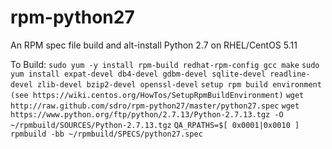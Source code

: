 rpm-python27
============

An RPM spec file build and alt-install Python 2.7 on RHEL/CentOS 5.11

To Build:
`sudo yum -y install rpm-build redhat-rpm-config gcc make`
`sudo yum install expat-devel db4-devel gdbm-devel sqlite-devel readline-devel zlib-devel bzip2-devel openssl-devel`
`setup rpm build environment (see https://wiki.centos.org/HowTos/SetupRpmBuildEnvironment)`
`wget http://raw.github.com/sdro/rpm-python27/master/python27.spec`
`wget https://www.python.org/ftp/python/2.7.13/Python-2.7.13.tgz -O ~/rpmbuild/SOURCES/Python-2.7.13.tgz`
`QA_RPATHS=$[ 0x0001|0x0010 ] rpmbuild -bb ~/rpmbuild/SPECS/python27.spec`

